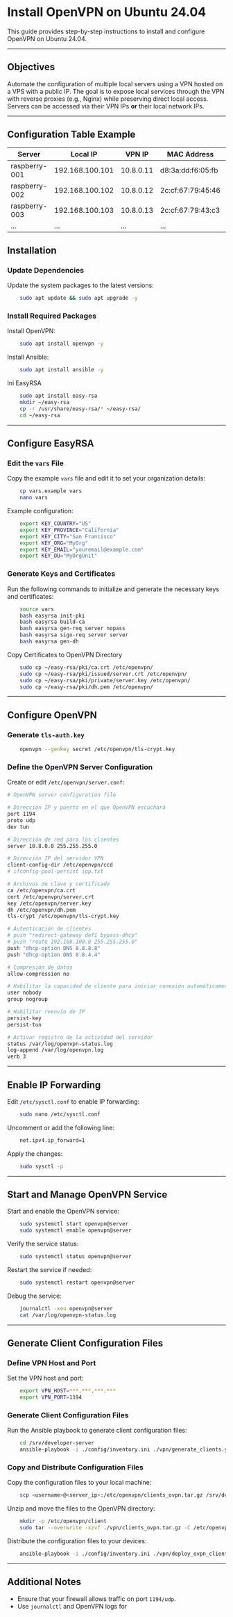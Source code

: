 # Install OpenVPN on Ubuntu 24.04

This guide provides step-by-step instructions to install and configure OpenVPN on Ubuntu 24.04.

---

## Objectives

Automate the configuration of multiple local servers using a VPN hosted on a VPS with a public IP. The goal is to expose local services through the VPN with reverse proxies (e.g., Nginx) while preserving direct local access. Servers can be accessed via their VPN IPs **or** their local network IPs.

---

## Configuration Table Example

| Server        | Local IP         | VPN IP    | MAC Address         | Reserved? |
|---------------|------------------|-----------|---------------------|-----------|
| raspberry-001 | 192.168.100.101  | 10.8.0.11 | d8:3a:dd:f6:05:fb   | [X]      |
| raspberry-002 | 192.168.100.102  | 10.8.0.12 | 2c:cf:67:79:45:46   | [X]      |
| raspberry-003 | 192.168.100.103  | 10.8.0.13 | 2c:cf:67:79:43:c3   | [X]      |
| ... | ...  | ... | ...   | ...      |

## Installation

### Update Dependencies

Update the system packages to the latest versions:

```bash
    sudo apt update && sudo apt upgrade -y
```

### Install Required Packages

Install OpenVPN:

```bash
    sudo apt install openvpn -y
```

Install Ansible:

```bash
    sudo apt install ansible -y
```

Ini EasyRSA

```bash
    sudo apt install easy-rsa
    mkdir ~/easy-rsa
    cp -r /usr/share/easy-rsa/* ~/easy-rsa/
    cd ~/easy-rsa
```

---

## Configure EasyRSA

### Edit the `vars` File

Copy the example `vars` file and edit it to set your organization details:

```bash
    cp vars.example vars
    nano vars
```

Example configuration:

```bash
    export KEY_COUNTRY="US"
    export KEY_PROVINCE="California"
    export KEY_CITY="San Francisco"
    export KEY_ORG="MyOrg"
    export KEY_EMAIL="youremail@example.com"
    export KEY_OU="MyOrgUnit"
```

### Generate Keys and Certificates

Run the following commands to initialize and generate the necessary keys and certificates:

```bash
    source vars
    bash easyrsa init-pki
    bash easyrsa build-ca
    bash easyrsa gen-req server nopass
    bash easyrsa sign-req server server
    bash easyrsa gen-dh
```

Copy Certificates to OpenVPN Directory

``` bash
    sudo cp ~/easy-rsa/pki/ca.crt /etc/openvpn/
    sudo cp ~/easy-rsa/pki/issued/server.crt /etc/openvpn/
    sudo cp ~/easy-rsa/pki/private/server.key /etc/openvpn/
    sudo cp ~/easy-rsa/pki/dh.pem /etc/openvpn/
```

---

## Configure OpenVPN

### Generate `tls-auth.key`

```bash
    openvpn --genkey secret /etc/openvpn/tls-crypt.key
```

### Define the OpenVPN Server Configuration

Create or edit `/etc/openvpn/server.conf`:

```bash
# OpenVPN server configuration file

# Dirección IP y puerto en el que OpenVPN escuchará
port 1194
proto udp
dev tun

# Dirección de red para los clientes
server 10.8.0.0 255.255.255.0

# Dirección IP del servidor VPN
client-config-dir /etc/openvpn/ccd
# ifconfig-pool-persist ipp.txt

# Archivos de clave y certificado
ca /etc/openvpn/ca.crt
cert /etc/openvpn/server.crt
key /etc/openvpn/server.key
dh /etc/openvpn/dh.pem
tls-crypt /etc/openvpn/tls-crypt.key

# Autenticación de clientes
# push "redirect-gateway def1 bypass-dhcp"
# push "route 192.168.100.0 255.255.255.0"
push "dhcp-option DNS 8.8.8.8"
push "dhcp-option DNS 8.8.4.4"

# Compresión de datos
allow-compression no

# Habilitar la capacidad de cliente para iniciar conexión automáticamente
user nobody
group nogroup

# Habilitar reenvío de IP
persist-key
persist-tun

# Activar registro de la actividad del servidor
status /var/log/openvpn-status.log
log-append /var/log/openvpn.log
verb 3
```

---

## Enable IP Forwarding

Edit `/etc/sysctl.conf` to enable IP forwarding:

```bash
    sudo nano /etc/sysctl.conf
```

Uncomment or add the following line:

```bash
    net.ipv4.ip_forward=1
```

Apply the changes:

```bash
    sudo sysctl -p
```

---

## Start and Manage OpenVPN Service

Start and enable the OpenVPN service:

```bash
    sudo systemctl start openvpn@server
    sudo systemctl enable openvpn@server
```

Verify the service status:

```bash
    sudo systemctl status openvpn@server
```

Restart the service if needed:

```bash
    sudo systemctl restart openvpn@server
```

Debug the service:

```bash
    journalctl -xeu openvpn@server
    cat /var/log/openvpn-status.log
```

---

## Generate Client Configuration Files

### Define VPN Host and Port

Set the VPN host and port:

```bash
    export VPN_HOST=***.***.***.***
    export VPN_PORT=1194
```

### Generate Client Configuration Files

Run the Ansible playbook to generate client configuration files:

```bash
    cd /srv/developer-server
    ansible-playbook -i ./config/inventory.ini ./vpn/generate_clients.yml
```

### Copy and Distribute Configuration Files

Copy the configuration files to your local machine:

```bash
    scp <username>@<server_ip>:/etc/openvpn/clients_ovpn.tar.gz /srv/developer-server/vpn
```

Unzip and move the files to the OpenVPN directory:

```bash
    mkdir -p /etc/openvpn/client
    sudo tar --overwrite -xzvf ./vpn/clients_ovpn.tar.gz -C /etc/openvpn/client
```

Distribute the configuration files to your devices:

```bash
    ansible-playbook -i ./config/inventory.ini ./vpn/deploy_ovpn_clients.yml --ask-become-pass
```

---

## Additional Notes

- Ensure that your firewall allows traffic on port `1194/udp`.
- Use `journalctl` and OpenVPN logs for